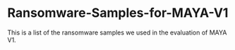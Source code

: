 # Ransomware-Samples-for-MAYA-V1
This is a list of the ransomware samples we used in the evaluation of MAYA V1.
